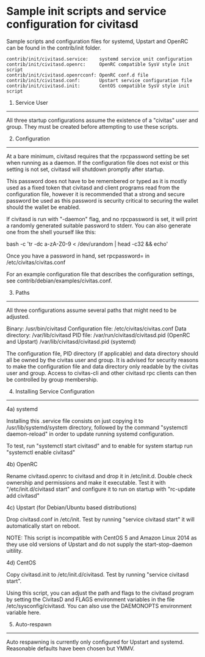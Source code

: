 Sample init scripts and service configuration for civitasd
==========================================================

Sample scripts and configuration files for systemd, Upstart and OpenRC
can be found in the contrib/init folder.

    contrib/init/civitasd.service:    systemd service unit configuration
    contrib/init/civitasd.openrc:     OpenRC compatible SysV style init script
    contrib/init/civitasd.openrcconf: OpenRC conf.d file
    contrib/init/civitasd.conf:       Upstart service configuration file
    contrib/init/civitasd.init:       CentOS compatible SysV style init script

1. Service User
---------------------------------

All three startup configurations assume the existence of a "civitas" user
and group.  They must be created before attempting to use these scripts.

2. Configuration
---------------------------------

At a bare minimum, civitasd requires that the rpcpassword setting be set
when running as a daemon.  If the configuration file does not exist or this
setting is not set, civitasd will shutdown promptly after startup.

This password does not have to be remembered or typed as it is mostly used
as a fixed token that civitasd and client programs read from the configuration
file, however it is recommended that a strong and secure password be used
as this password is security critical to securing the wallet should the
wallet be enabled.

If civitasd is run with "-daemon" flag, and no rpcpassword is set, it will
print a randomly generated suitable password to stderr.  You can also
generate one from the shell yourself like this:

bash -c 'tr -dc a-zA-Z0-9 < /dev/urandom | head -c32 && echo'

Once you have a password in hand, set rpcpassword= in /etc/civitas/civitas.conf

For an example configuration file that describes the configuration settings,
see contrib/debian/examples/civitas.conf.

3. Paths
---------------------------------

All three configurations assume several paths that might need to be adjusted.

Binary:              /usr/bin/civitasd
Configuration file:  /etc/civitas/civitas.conf
Data directory:      /var/lib/civitasd
PID file:            /var/run/civitasd/civitasd.pid (OpenRC and Upstart)
                     /var/lib/civitasd/civitasd.pid (systemd)

The configuration file, PID directory (if applicable) and data directory
should all be owned by the civitas user and group.  It is advised for security
reasons to make the configuration file and data directory only readable by the
civitas user and group.  Access to civitas-cli and other civitasd rpc clients
can then be controlled by group membership.

4. Installing Service Configuration
-----------------------------------

4a) systemd

Installing this .service file consists on just copying it to
/usr/lib/systemd/system directory, followed by the command
"systemctl daemon-reload" in order to update running systemd configuration.

To test, run "systemctl start civitasd" and to enable for system startup run
"systemctl enable civitasd"

4b) OpenRC

Rename civitasd.openrc to civitasd and drop it in /etc/init.d.  Double
check ownership and permissions and make it executable.  Test it with
"/etc/init.d/civitasd start" and configure it to run on startup with
"rc-update add civitasd"

4c) Upstart (for Debian/Ubuntu based distributions)

Drop civitasd.conf in /etc/init.  Test by running "service civitasd start"
it will automatically start on reboot.

NOTE: This script is incompatible with CentOS 5 and Amazon Linux 2014 as they
use old versions of Upstart and do not supply the start-stop-daemon uitility.

4d) CentOS

Copy civitasd.init to /etc/init.d/civitasd. Test by running "service civitasd start".

Using this script, you can adjust the path and flags to the civitasd program by
setting the CivitasD and FLAGS environment variables in the file
/etc/sysconfig/civitasd. You can also use the DAEMONOPTS environment variable here.

5. Auto-respawn
-----------------------------------

Auto respawning is currently only configured for Upstart and systemd.
Reasonable defaults have been chosen but YMMV.
